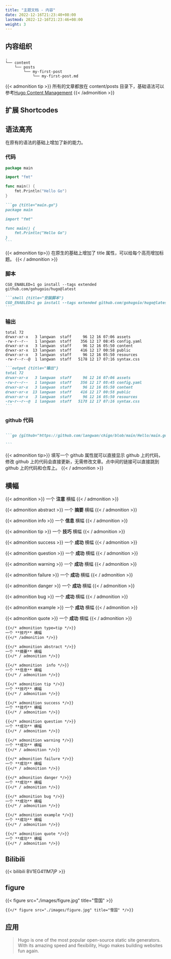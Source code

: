 ```yaml
---
title: "主题文档 - 内容"
date: 2022-12-16T21:23:40+08:00
lastmod: 2022-12-16T21:23:46+08:00
weight: 3
---
```


## 内容组织

```{title="文件目录"}
.
└── content
    └── posts
        └── my-first-post
            └── my-first-post.md
```

{{< admonition tip >}}
所有的文章都放在 content/posts 目录下，基础语法可以参考[Hugo Content Management](https://gohugo.io/content-management/)
{{< /admonition >}}

## 扩展 Shortcodes

## 语法高亮

在原有的语法的基础上增加了新的能力。

### 代码

```go {title="main.go"}
package main

import "fmt"

func main() {
	fmt.Println("Hello Go")
}
```

````markdown
```go {title="main.go"}
package main

import "fmt"

func main() {
	fmt.Println("Hello Go")
}
```
````

{{< admonition tip>}}
在原生的基础上增加了 title 属性，可以给每个高亮增加标题。
{{< / admonition >}}

### 脚本

```shell {title="安装脚本"}
CGO_ENABLED=1 go install --tags extended github.com/gohugoio/hugo@latest
```

````markdown
```shell {title="安装脚本"}
CGO_ENABLED=1 go install --tags extended github.com/gohugoio/hugo@latest
```
````

### 输出

```output {title="输出"}
total 72
drwxr-xr-x   3 langwan  staff     96 12 16 07:06 assets
-rw-r--r--   1 langwan  staff    356 12 17 08:45 config.yaml
drwxr-xr-x   3 langwan  staff     96 12 16 05:50 content
drwxr-xr-x  13 langwan  staff    416 12 17 00:58 public
drwxr-xr-x   3 langwan  staff     96 12 16 05:50 resources
-rw-r--r--@  1 langwan  staff   5178 12 17 07:16 syntax.css
```

````markdown
```output {title="输出"}
total 72
drwxr-xr-x   3 langwan  staff     96 12 16 07:06 assets
-rw-r--r--   1 langwan  staff    356 12 17 08:45 config.yaml
drwxr-xr-x   3 langwan  staff     96 12 16 05:50 content
drwxr-xr-x  13 langwan  staff    416 12 17 00:58 public
drwxr-xr-x   3 langwan  staff     96 12 16 05:50 resources
-rw-r--r--@  1 langwan  staff   5178 12 17 07:16 syntax.css
```
````

### github 代码

```go {github="https://github.com/langwan/chigo/blob/main/Hello/main.go"}

```

````markdown
```go {github="https://github.com/langwan/chigo/blob/main/Hello/main.go"}

```
````

{{< admonition tip>}}
填写一个 github 属性就可以直接显示 github 上的代码，修改 github 上的代码会直接更新，无需修改文章。点中间的链接可以直接跳到 github 上的代码和仓库上。
{{< / admonition >}}

## 横幅

{{< admonition >}}
一个 **注意** 横幅
{{< / admonition >}}

{{< admonition abstract >}}
一个 **摘要** 横幅
{{< / admonition >}}

{{< admonition  info >}}
一个 **信息** 横幅
{{< / admonition >}}

{{< admonition tip >}}
一个 **技巧** 横幅
{{< / admonition >}}

{{< admonition success >}}
一个 **成功** 横幅
{{< / admonition >}}

{{< admonition question >}}
一个 **成功** 横幅
{{< / admonition >}}

{{< admonition warning >}}
一个 **成功** 横幅
{{< / admonition >}}

{{< admonition failure >}}
一个 **成功** 横幅
{{< / admonition >}}

{{< admonition danger >}}
一个 **成功** 横幅
{{< / admonition >}}

{{< admonition bug >}}
一个 **成功** 横幅
{{< / admonition >}}

{{< admonition example >}}
一个 **成功** 横幅
{{< / admonition >}}

{{< admonition quote >}}
一个 **成功** 横幅
{{< / admonition >}}

```markdown
{{</* admonition type=tip */>}}
一个 **技巧** 横幅
{{</* /admonition */>}}

{{</* admonition abstract */>}}
一个 **摘要** 横幅
{{</* / admonition */>}}

{{</* admonition  info */>}}
一个 **信息** 横幅
{{</* / admonition */>}}

{{</* admonition tip */>}}
一个 **技巧** 横幅
{{</* / admonition */>}}

{{</* admonition success */>}}
一个 **技巧** 横幅
{{</* / admonition */>}}

{{</* admonition question */>}}
一个 **成功** 横幅
{{</* / admonition */>}}

{{</* admonition warning */>}}
一个 **成功** 横幅
{{</* / admonition */>}}

{{</* admonition failure */>}}
一个 **成功** 横幅
{{</* / admonition */>}}

{{</* admonition danger */>}}
一个 **成功** 横幅
{{</* / admonition */>}}

{{</* admonition bug */>}}
一个 **成功** 横幅
{{</* / admonition */>}}

{{</* admonition example */>}}
一个 **成功** 横幅
{{</* / admonition */>}}

{{</* admonition quote */>}}
一个 **成功** 横幅
{{</* / admonition */>}}
```

## Bilibili

{{< bilibili BV1EG411M7jP >}}

## figure

{{< figure src="./images/figure.jpg" title="雪国" >}}

```markdown
{{</* figure src="./images/figure.jpg" title="雪国" */>}}
```

## 应用

> Hugo is one of the most popular open-source static site generators. With its amazing speed and flexibility, Hugo makes building websites fun again.
